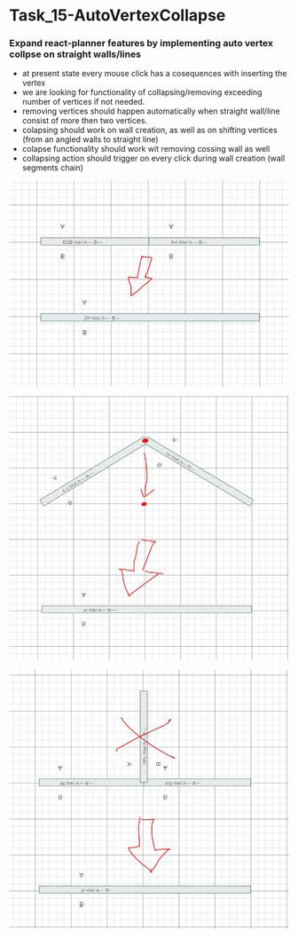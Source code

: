# Task_15-AutoVertexCollapse

### Expand react-planner features by implementing auto vertex collpse on straight walls/lines

- at present state every mouse click has a cosequences with inserting the vertex
- we are looking for functionality of collapsing/removing exceeding number of vertices if not needed.
- removing vertices should happen automatically when straight wall/line consist of more then two vertices.
- colapsing should work on wall creation, as well as on shifting vertices (from an angled walls to straight line)
- colapse functionality should work wit removing cossing wall as well
- collapsing action should trigger on every click during wall creation (wall segments chain)

![Vertex collapse](/vertexcolapse.JPG)

![Corner collapse](/cornercolapse.JPG)

![Cross collapse](/crosscolapse.JPG)
